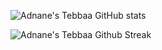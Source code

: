 ![Adnane's Tebbaa GitHub stats](https://github-readme-stats.vercel.app/api?username=tebbaa-adnane&show_icons=true&theme=synthwave)

![Adnane's Tebbaa Github Streak](https%25253A%25252F%25252Fgithub%25252Dreadme%25252Dstreak%25252Dstats%25252Eherokuapp%25252Ecom%25252F%25253Fuser%25253Dtebbaa%25252Dadnane)
